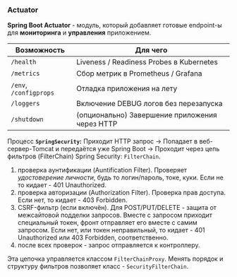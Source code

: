 ### Actuator
**Spring Boot Actuator** - модуль, который добавляет готовые endpoint-ы для **мониторинга** и **управления** приложением.

|Возможность|Для чего|
|---|---|
|`/health`|Liveness / Readiness Probes в Kubernetes|
|`/metrics`|Сбор метрик в Prometheus / Grafana|
|`/env`, `/configprops`|Отладка приложения на лету|
|`/loggers`|Включение DEBUG логов без перезапуска|
|`/shutdown`|(опционально) Завершение приложения через HTTP|

Процесс **`SpringSecurity`:** 
Приходит HTTP запрос -> Попадает в веб-сервер-Tomcat и передаётся уже Spring Boot  -> Проходит через цепь фильтров (FilterChain) Spring Security:
`FilterChain`.
1) проверка аунтификации (Auntification Filter). Проверяет *удостоверение личности*, будь то логин/пароль, токе, куки. Если не то кидает - 401 Unauthorized.
2) проверка авторизации (Authorization Filter). Проверка прав доступа. Если нет, то кидает - 403 Forbidden. 
3) CSRF-фильтр (если включён). Для POST/PUT/DELETE - защита от межсайтовой подделки запросов. Вместе с запросом приходит специальный токен, фронт отправляет его вместе с самим запросом. Если нет, или токен неправильный, то кидает - 401 Unauthorized или 403 Forbidden, соответственно.
4) после всех проверок - запрос отправляется к контроллеру. 

Эта цепочка управляется классом `FilterChainProxy`. Менять порядок и структуру фильтров позволяет класс - `SecurityFilterChain`.
